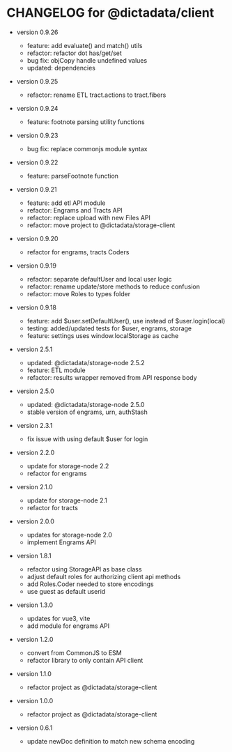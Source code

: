 # CHANGELOG for @dictadata/client

- version 0.9.26
  - feature: add evaluate() and match() utils
  - refactor: refactor dot has/get/set
  - bug fix: objCopy handle undefined values
  - updated: dependencies
- version 0.9.25
  - refactor: rename ETL tract.actions to tract.fibers
- version 0.9.24
  - feature: footnote parsing utility functions
- version 0.9.23
  - bug fix: replace commonjs module syntax
- version 0.9.22
  - feature: parseFootnote function
- version 0.9.21
  - feature: add etl API module
  - refactor: Engrams and Tracts API
  - refactor: replace upload with new Files API
  - refactor: move project to @dictadata/storage-client
- version 0.9.20
  - refactor for engrams, tracts Coders
- version 0.9.19
  - refactor: separate defaultUser and local user logic
  - refactor: rename update/store methods to reduce confusion
  - refactor: move Roles to types folder
- version 0.9.18
  - feature: add $user.setDefaultUser(), use instead of $user.login(local)
  - testing: added/updated tests for $user, engrams, storage
  - feature: settings uses window.localStorage as cache

- version 2.5.1
  - updated: @dictadata/storage-node 2.5.2
  - feature: ETL module
  - refactor: results wrapper removed from API response body
- version 2.5.0
  - updated: @dictadata/storage-node 2.5.0
  - stable version of engrams, urn, authStash
- version 2.3.1
  - fix issue with using default $user for login
- version 2.2.0
  - update for storage-node 2.2
  - refactor for engrams
- version 2.1.0
  - update for storage-node 2.1
  - refactor for tracts
- version 2.0.0
  - updates for storage-node 2.0
  - implement Engrams API
- version 1.8.1
  - refactor using StorageAPI as base class
  - adjust default roles for authorizing client api methods
  - add Roles.Coder needed to store encodings
  - use guest as default userid
- version 1.3.0
  - updates for vue3, vite
  - add module for engrams API
- version 1.2.0
  - convert from CommonJS to ESM
  - refactor library to only contain API client
- version 1.1.0
  - refactor project as @dictadata/storage-client
- version 1.0.0
  - refactor project as @dictadata/storage-client
- version 0.6.1
  - update newDoc definition to match new schema encoding
